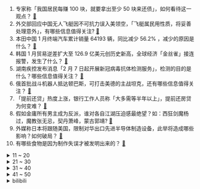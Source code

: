 1. 专家称「我国居民每赚 100 块，就要拿出至少 50 块来还债」，如何看待这一观点？ [:link:](https://www.zhihu.com/question/582125324)
2. 外交部回应中国无人飞艇因不可抗力误入美领空，「飞艇属民用性质，将妥善处理意外」，有哪些信息值得关注? [:link:](https://www.zhihu.com/question/582038263)
3. 本田中国 1 月终端汽车累计销量 64193 辆，同比减少 56.2% ，减少的原因是什么？ [:link:](https://www.zhihu.com/question/581962218)
4. 韩国 1 月贸易逆差扩大至 126.9 亿美元创历史新高，全球经济「金丝雀」接连报警，发生了什么？ [:link:](https://www.zhihu.com/question/581627812)
5. 湖南疾控发布消息「2 月 7 日起开展新冠病毒抗体检测服务」，检测的目的是什么？哪些信息值得关注？ [:link:](https://www.zhihu.com/question/582100624)
6. 俄首批战斗机器人抵达顿巴斯，可打击美德的主战坦克，还有哪些信息值得关注？ [:link:](https://www.zhihu.com/question/582092384)
7. 「提前还贷」热度上涨，银行工作人员称「大多需等半年以上」，提前还房贷为何变难？ [:link:](https://www.zhihu.com/question/582109829)
8. 假如金庸所有男主成为反派，谁对各自江湖压迫感最绝望？如：西狂剑魔杨过，魔教张无忌，契丹萧峰，蒙古郭靖? [:link:](https://www.zhihu.com/question/581956507)
9. 外媒称日本将跟随美国，限制对华出口先进半导体制造设备，此举将造成哪些影响？如何破局？ [:link:](https://www.zhihu.com/question/582127536)
10. 有哪些食物是因为制作失误才被发明出来的？ [:link:](https://www.zhihu.com/question/576208509)
<details>
<summary>11 ~ 20</summary>

11. 网友分享秘诀「还完 90 万房贷剩一块月供抵个税」，提前还贷经验帖层出不穷，长期来看这一选择划算吗？ [:link:](https://www.zhihu.com/question/582008385)
12. 总感觉龙珠中的布玛不是凡人，这是为什么呢? [:link:](https://www.zhihu.com/question/578098384)
13. 22-23 赛季法甲巴黎 2:1 图卢兹，阿什拉夫传射建功，梅西破门+两中柱，如何评价这场比赛？ [:link:](https://www.zhihu.com/question/582169500)
14. 年轻人要早早的存钱吗，还是及时行乐最重要？ [:link:](https://www.zhihu.com/question/582090247)
15. 梅西说「不知道是否会参加2026世界杯」，你认为梅西会坚持到下一届世界杯吗？ [:link:](https://www.zhihu.com/question/581958272)
16. 机器学习领域，你心目中最厉害的成果有哪些？ [:link:](https://www.zhihu.com/question/551808468)
17. 「小镇贵妇」走红，网友称大城市月薪 2 万输给老家有钱有房的贵妇同学，如何看待此现象？该不该离开老家？ [:link:](https://www.zhihu.com/question/581948255)
18. 酒店为什么会给客户免费升房？ [:link:](https://www.zhihu.com/question/568787589)
19. 四川一小区疑因儿童电动平衡车充电引发火灾致 4 死 3 伤，具体情况如何？应怎样避免此类情况再次发生？ [:link:](https://www.zhihu.com/question/581987805)
20. 如何看待中国足协正酝酿新一轮限薪政策，你支持继续降薪吗？ [:link:](https://www.zhihu.com/question/582103768)
</details>
<details>
<summary>21 ~ 30</summary>

21. 如果地球上突然出现了 500 万亿只霸王龙，人类将遭遇什么灾难？ [:link:](https://www.zhihu.com/question/570591634)
22. 2023 LPL 春季赛 BLG 2:1 击败 WBG，如何评价这场比赛？ [:link:](https://www.zhihu.com/question/582138776)
23. 有哪些适合孩子寒假看的电影？ [:link:](https://www.zhihu.com/question/512713103)
24. 有哪些适合亲子做的创意手工？ [:link:](https://www.zhihu.com/question/565985675)
25. 如何把生意越做越大？ [:link:](https://www.zhihu.com/question/514983536)
26. 2023 LPL 春季赛 iG 1:2 不敌 TT 遭遇赛季首败，如何评价这场比赛？ [:link:](https://www.zhihu.com/question/582115348)
27. 你所在的城市，有哪些适合早春观花的公园或街道？ [:link:](https://www.zhihu.com/question/581881855)
28. 乳腺癌成为全球第一大癌症，专家表示「良性结节一般不会癌变」，体检查出结节该怎么办？如何正确应对？ [:link:](https://www.zhihu.com/question/582093266)
29. 旅美大熊猫「乐乐」离世，死因尚未确定，大熊猫在海外生存现状如何？ [:link:](https://www.zhihu.com/question/582071246)
30. 如何看待《流浪地球2》中的角色图恒宇? [:link:](https://www.zhihu.com/question/580070521)
</details>
<details>
<summary>31 ~ 40</summary>

31. 电视剧《狂飙》中有哪些bug？ [:link:](https://www.zhihu.com/question/580526293)
32. 电视剧《狂飙》中哪些剧情会让你感触良多？ [:link:](https://www.zhihu.com/question/580718321)
33. 美方宣布推迟美国务卿布林肯访华行程，外交部回应「中美双方都没有宣布过什么访问」，哪些信息值得关注？ [:link:](https://www.zhihu.com/question/582082865)
34. 如何评价剧版《三体》第24集？ [:link:](https://www.zhihu.com/question/580668567)
35. 《狂飙》里的高启强和《人民的名义》里的赵瑞龙谁更厉害？ [:link:](https://www.zhihu.com/question/579493203)
36. 如何看待三星新手机「升级不涨价」，重新「押注」中国市场？此次有几成胜算？ [:link:](https://www.zhihu.com/question/581999531)
37. 人是否真的可以瞬间改变？ [:link:](https://www.zhihu.com/question/278266045)
38. ChatGPT 爆火，谷歌投资其竞品公司，谷歌创始人亲自下场改代码，这场 AI 风暴对巨头们有何冲击？ [:link:](https://www.zhihu.com/question/582114806)
39. 2 月 5 日是元宵节，为什么「正月十五闹元宵」？你知道元宵节的由来吗？你的家乡有哪些习俗？ [:link:](https://www.zhihu.com/question/582109374)
40. 电影《无名》中为啥梁朝伟在最后会爬上车打王一博？ [:link:](https://www.zhihu.com/question/580510737)
</details>
<details>
<summary>41 ~ 50</summary>

41. 如何评价剧版《三体》第二十九集？ [:link:](https://www.zhihu.com/question/580057146)
42. 许广高速长湘段多车相撞起火，应急部门称「多方救援力量已到场处置」，具体情况如何？ [:link:](https://www.zhihu.com/question/582145653)
43. 英国《442》评历史最伟大50球星：梅西第一，贝利第二，马拉多纳第三，C罗第四，如何评价这份排名？ [:link:](https://www.zhihu.com/question/582036454)
44. 人生最幸福的是什么？ [:link:](https://www.zhihu.com/question/575294610)
45. 《灌篮高手》三井寿和流川枫的差距是什么？ [:link:](https://www.zhihu.com/question/516256851)
46. 19 岁患者疑似患阿尔茨海默病，发病机制尚需研究，年轻人也会患阿尔茨海默病吗？如何从医学角度解读？ [:link:](https://www.zhihu.com/question/582122073)
47. 美决定向乌提供远程火箭弹，克宫回应「不要忘记普京说的话」，美方这一举动意味着什么？俄方将如何回击？ [:link:](https://www.zhihu.com/question/582086315)
48. 22-23 赛季法甲蒙彼利埃 1:3 巴黎圣日耳曼，梅西破门，姆巴佩失点伤退，如何评价这场比赛？ [:link:](https://www.zhihu.com/question/581769922)
49. 韩军称近期有可能试射高威力弹道导弹，同时发射多枚可产生不亚于核武的威力，有哪些信息值得关注？ [:link:](https://www.zhihu.com/question/581858521)
50. 为什么自学编程很难找到工作？ [:link:](https://www.zhihu.com/question/568530840)
</details><details>
<summary>bilibili</summary>

1. 他的未来规划，真的有我！ [:link:](//www.bilibili.com/video/BV15j411M7ik)
2. 大雄...已经...无所谓了...【怀旧篇】！！！ [:link:](//www.bilibili.com/video/BV1pe4y1N72K)
3. 二次元角色的习惯 [:link:](//www.bilibili.com/video/BV1kM411i7bs)
4. 【九转大肠俞涛】B站我来了，鬼畜视频可以直接@我了！ [:link:](//www.bilibili.com/video/BV1bM411e7dJ)
5. 探秘全世界最大的枪店！是什么体验？40年经典老店！库存上万支枪！ [:link:](//www.bilibili.com/video/BV1w8411G7LW)
6. 煎饼卷大葱！吃到你发懵！ [:link:](//www.bilibili.com/video/BV1i341197FP)
7. 「代号诡秘」赞 美 愚 者 ——《诡秘之主》游戏化PV首曝 [:link:](//www.bilibili.com/video/BV16d4y1p7vu)
8. 【狂飙】可是恨的人没死成，爱的人没可能。 [:link:](//www.bilibili.com/video/BV1j84y1L7yi)
9. 看完流浪地球2，我整个人都不对劲了 [:link:](//www.bilibili.com/video/BV1ax4y1E7Ku)
10. 1分钟速通满江红 [:link:](//www.bilibili.com/video/BV11x4y1j7Sq)
<details>
<summary>11 ~ 20</summary>

11. 顶级厨师俞涛本人给我做了顿传说中的九转大肠 [:link:](//www.bilibili.com/video/BV1EY411S7eR)
12. 流浪地球3：麦当劳危机 [:link:](//www.bilibili.com/video/BV1V84y1j7yT)
13. 我不过是一个善解人意的好妹妹罢了 [:link:](//www.bilibili.com/video/BV1bv4y1r7Gb)
14. 你吃过带馅的大肠吗？一起来看顶级厨师，九转大肠 [:link:](//www.bilibili.com/video/BV1j84y1j7by)
15. 全网在夸的“自助餐天花板”，我被现场CPU了！有些餐厅啊，别太欺负小白了吧。 [:link:](//www.bilibili.com/video/BV1MD4y1N7Cy)
16. 不同类型的婚后生活 [:link:](//www.bilibili.com/video/BV1ss4y1x7nD)
17. 不去东北，我说不出这些话…. [:link:](//www.bilibili.com/video/BV1Dx4y1j76a)
18. 各职业的兴奋瞬间！ [:link:](//www.bilibili.com/video/BV1vR4y187nk)
19. 一场事故，我“救了”两条人命！ [:link:](//www.bilibili.com/video/BV1w8411g7Lf)
20. 粉丝想要满命魈，这下只能买通阎王爷了... [:link:](//www.bilibili.com/video/BV17y4y1X7uR)
</details>
<details>
<summary>21 ~ 30</summary>

21. 课 堂 请 勿 对 对 子【大肠篇】！！！ [:link:](//www.bilibili.com/video/BV1Fx4y177Lo)
22. 一言难尽，有时候都不敢承认我们是救助的，得偷偷救 [:link:](//www.bilibili.com/video/BV1qM411i7D2)
23. 不同类型的人表白被拒后的不同回复 [:link:](//www.bilibili.com/video/BV1hy4y1D734)
24. 2万字脑洞解析《流浪地球2》！让你完全了解数字生命和550W！《流浪3》要怎么拍？！ [:link:](//www.bilibili.com/video/BV1nR4y187Bb)
25. 拉扯了20年，我喜欢上了最好的朋友……… [:link:](//www.bilibili.com/video/BV14d4y1p7Vt)
26. 做点有意义的事 [:link:](//www.bilibili.com/video/BV1iR4y187JD)
27. 称霸热搜榜！这部剧到底有什么魅力？万字解析国产扫黑剧《狂飙》1~6 [:link:](//www.bilibili.com/video/BV1Ev4y1r737)
28. 深度解析《流浪地球2》崛起的中国科幻！ [:link:](//www.bilibili.com/video/BV1pT411C7X1)
29. 头好痒，要长脑子了 [:link:](//www.bilibili.com/video/BV1WD4y1J7b7)
30. 【周深×流浪地球2】《人是_》live首唱一开口就是5D感，太震撼了！ [:link:](//www.bilibili.com/video/BV1sy4y1D7fK)
</details>
<details>
<summary>31 ~ 40</summary>

31. 酒 后 乱 形 [:link:](//www.bilibili.com/video/BV1RT411y7Wa)
32. 把烂梗玩成了王炸，把三农做成了事业，说过的承诺我做到了！ [:link:](//www.bilibili.com/video/BV17R4y1z7vF)
33. 今天给我的胃酸系统放一天假，平时太忙也劳逸结合一下 [:link:](//www.bilibili.com/video/BV1684y1V7Kh)
34. 2023年2月2日北京上空出现复杂的冰晕 [:link:](//www.bilibili.com/video/BV1s8411g7vU)
35. 《白金汉宫皇家御厨海选现场》 [:link:](//www.bilibili.com/video/BV1rD4y1K7A1)
36. 我们不缺调休，缺的是更多的法定假日 [:link:](//www.bilibili.com/video/BV1pv4y1t7Vq)
37. 给流浪猫制作冬季保暖大猫窝 [:link:](//www.bilibili.com/video/BV1KR4y1z7Ta)
38. 普京的最高理想！让欧洲战栗的女帝！《叶卡捷琳娜》P1 [:link:](//www.bilibili.com/video/BV1xY4y1d7uk)
39. ⚡eat it⚡ [:link:](//www.bilibili.com/video/BV1x8411G73x)
40. 都什么年代了还在看传统狂飙？！ [:link:](//www.bilibili.com/video/BV1NT411d7Lu)
</details>
<details>
<summary>41 ~ 50</summary>

41. 叫五个代驾开一台车！ [:link:](//www.bilibili.com/video/BV1c24y1B7mw)
42. 九转大肠在这里只配叫做弟弟 [:link:](//www.bilibili.com/video/BV1R8411g7JX)
43. 二哥顺回来一个牛胃，大哥用它做了个火锅界的黑暗料理，味道太上头了 [:link:](//www.bilibili.com/video/BV1Bd4y1p7uY)
44. 《 脆 皮 烧 鹅 》 [:link:](//www.bilibili.com/video/BV1N84y157oh)
45. 我爸：怎么还有这么大的猫啊 [:link:](//www.bilibili.com/video/BV1YY411S74s)
46. 《迫害方舟》生息演算最强玩法！全敌人自动跳坑教学！ [:link:](//www.bilibili.com/video/BV1Be4y1P7GM)
47. 当退坑2年的老玩家打开最新版《我的世界》 [:link:](//www.bilibili.com/video/BV1sD4y1T75A)
48. 电影《流浪地球2》正式上映！大家在剧中看到小漫的身姿了吗？120s带你了解剧中科技感炸裂的耳机是如何诞生的！ [:link:](//www.bilibili.com/video/BV16Y411S7jt)
49. 給大家介紹一個小店。 [:link:](//www.bilibili.com/video/BV1cY411D78N)
50. 史上最离谱教室！！只教学校不教的东西！！ [:link:](//www.bilibili.com/video/BV1ry4y1D7FQ)
</details>
<details>
<summary>51 ~ 60</summary>

51. 瞒不住了！坏消息是今年真的回不了国了，好消息是… [:link:](//www.bilibili.com/video/BV1J24y1B7UR)
52. 为了这游戏的结局，我等了400天！！！ [:link:](//www.bilibili.com/video/BV1dG4y1S73P)
53. 【外挂风云】飞天挂十年封不掉变种7代，外挂作者与腾讯的回合制大战！ [:link:](//www.bilibili.com/video/BV1e341197Bt)
54. 别有洞天 [:link:](//www.bilibili.com/video/BV1fj411T7Kq)
55. 骑行来到哈尔滨独去逛冰雪大世界，门票298人太多啥也没玩上，还把自己累个半死血亏！ [:link:](//www.bilibili.com/video/BV1Dj411T7TN)
56. 心痛！一口￥70，黑珍珠三钻也不能这么贵啊！【凭啥这么贵ep52-甬府】 [:link:](//www.bilibili.com/video/BV12d4y1n7Sr)
57. 我保留了一部分寒假作业 [:link:](//www.bilibili.com/video/BV1V24y167S2)
58. 猫：讨厌一些没有边界感的食客 [:link:](//www.bilibili.com/video/BV1JM411B79z)
59. 大肠...已经...无所谓了...《最 骚 营 销 号 47》 [:link:](//www.bilibili.com/video/BV1ky4y1X7Vv)
60. 游戏是逃避现实的载体吗？『飞越13号房』 [:link:](//www.bilibili.com/video/BV1UT411o7nX)
</details>
<details>
<summary>61 ~ 70</summary>

61. 钢铁守护 我的世界永恒的MC生存 二周目EP11 [:link:](//www.bilibili.com/video/BV1M24y1z7dH)
62. 【洛音】惠州第四届樱次元漫展，小草神翻跳loveit [:link:](//www.bilibili.com/video/BV1fT411R7Yt)
63. 隋卞一做| 九转大肠！剪的时候又看饿了…… [:link:](//www.bilibili.com/video/BV1iR4y187Qx)
64. 【原神实况】头一回玩原神玩出柯南的感觉【夜兰】【4K 60】 [:link:](//www.bilibili.com/video/BV1av4y1t7QR)
65. 3000块钱没了！进来看个乐吧 [:link:](//www.bilibili.com/video/BV1a84y157Td)
66. 【安欣X小五】从这些细节来看，小五还是一个宠夫狂魔啊！ [:link:](//www.bilibili.com/video/BV1E8411g7SL)
67. 注意看，这个男人太狠了！仅凭一己之力击垮了日本餐饮业！ [:link:](//www.bilibili.com/video/BV1Gs4y1W7u1)
68. 开1000块的车，环游中国！【第二集】 [:link:](//www.bilibili.com/video/BV1zM411i7XG)
69. 中了一次头彩 [:link:](//www.bilibili.com/video/BV1pR4y1874j)
70. 谁来还京海大学一片蓝天？ [:link:](//www.bilibili.com/video/BV1QY411S7cb)
</details>
<details>
<summary>71 ~ 80</summary>

71. 高中生，相信我，它会让你离清华近一点。 [:link:](//www.bilibili.com/video/BV1Xv4y167WD)
72. 那些只有长相普通的女生，才会知道的人生真相 [:link:](//www.bilibili.com/video/BV1sT411C74u)
73. 【时代少年团】《浅炸一下吧！》11：红红火火过大年 [:link:](//www.bilibili.com/video/BV18Y4y1d7Xk)
74. 【狂飙 群像】丨以 父 之 名 [:link:](//www.bilibili.com/video/BV19x4y177ni)
75. 离谱！兄弟们竟然为了女神大打出手！！！ [:link:](//www.bilibili.com/video/BV1VM4y1R7vp)
76. 【罗翔】直播嫖娼牟利最高能判处无期徒刑？ [:link:](//www.bilibili.com/video/BV1MA411C7m7)
77. “所以生命啊，它璀璨如歌” [:link:](//www.bilibili.com/video/BV1s8411G7ki)
78. 把我的“孩子”还给我！ [:link:](//www.bilibili.com/video/BV1c24y1B7EM)
79. 梁龙《达拉崩吧》（东北妖娆巨龙版） [:link:](//www.bilibili.com/video/BV1hv4y1t7SD)
80. 沉浸式体验古代科举考试！！ [:link:](//www.bilibili.com/video/BV1bs4y1W7PN)
</details>
<details>
<summary>81 ~ 90</summary>

81. 二代黑豹登场，新钢铁侠亮相，瓦坎达殊死一战击退海王纳摩！ [:link:](//www.bilibili.com/video/BV1AM411q7f4)
82. 这玩意儿凭什么火了3000年？！ [:link:](//www.bilibili.com/video/BV1ej411T72x)
83. 新变化！鲜活农产品运输“绿色通道”目录优化了！ [:link:](//www.bilibili.com/video/BV1NT411C7vc)
84. 【哼哼哼吔】挑战人声演绎R星出品，必属精品《Midnight City》 [:link:](//www.bilibili.com/video/BV1Rx4y1L7Yr)
85. 【明日方舟】2月2日叔叔池最惨up没有之一 [:link:](//www.bilibili.com/video/BV1BD4y1K7cs)
86. 【战双帕弥什】新版本「浮英枕梦行」PV公开 | 悠山百转，梦醒觉空 [:link:](//www.bilibili.com/video/BV1kA411r7x4)
87. 张涛差点撑不住了… [:link:](//www.bilibili.com/video/BV1NA411k7TE)
88. 像是做了一场热闹的梦 [:link:](//www.bilibili.com/video/BV18G4y1M7Vy)
89. 顶级超模秀场摔倒，当场脱鞋离开 [:link:](//www.bilibili.com/video/BV1584y1j7o7)
90. 全球十国麦当劳测评！在这个国家我差点吃破产？！ [:link:](//www.bilibili.com/video/BV19Y411S7xo)
</details>
<details>
<summary>91 ~ 100</summary>

91. 感人故事：大肠移植 [:link:](//www.bilibili.com/video/BV1QM411i7Uo)
92. 1076万毕业生找不到工作，企业月薪8000招不到人，问题到底出在哪里？ [:link:](//www.bilibili.com/video/BV17Y4y1d7bJ)
93. 全公司带薪休假20多天了…还不知道要休到啥时候… [:link:](//www.bilibili.com/video/BV1cM411v7ja)
94. 【首映影评】流浪地球2：今后的中国电影站在它的肩膀上 [:link:](//www.bilibili.com/video/BV15R4y18775)
95. 【逗鱼时刻】第386期 这个巫妖王帅戴了 [:link:](//www.bilibili.com/video/BV1584y1j785)
96. 安欣霸凌高启强 [:link:](//www.bilibili.com/video/BV1by4y1D7ht)
97. 50元网购的“九转大肠”是否保留了一部分肠的味道？？？ [:link:](//www.bilibili.com/video/BV1My4y1X7hP)
98. 在东北挑战地方美食林蛙！看着吓人吃着好吃！ [:link:](//www.bilibili.com/video/BV1Vv4y1r7sb)
99. 欧阳紫樱有你是我的服气 [:link:](//www.bilibili.com/video/BV1ed4y1p7xB)
100. 短短3年负债8位数，搬出别墅时，孩子说：“爸爸我不想走” [:link:](//www.bilibili.com/video/BV1x24y1B7fm)
</details></details>